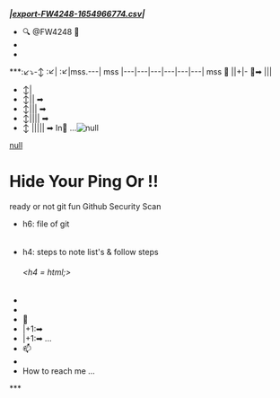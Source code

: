 ***|[export-FW4248-1654966774.csv](https://github.com/FW4248/FW4248/files/8884396/export-FW4248-1654966774.csv)|***
- 🔍 @FW4248 🔎
-  
- 
***:↙⤵-↕ 
:↙|
:↙|mss.---| mss |---|---|---|---|---|---| mss
🔻  ||+|- 🔻➡
    |||
   - ↕| 
   - ↕||   ➡
   - ↕|||      ➡
   - ↕||||         ➡
   - ↕ |||||           ➡ In🏴  ...![null](https://user-images.githubusercontent.com/104608815/173241620-cba63928-2b57-4fee-b501-73bf2e4f5221.png)

[null](https://user-images.githubusercontent.com/104608815/173241444-77366512-0b93-47d9-ace8-52f830cc46b1.png)
# Hide Your Ping Or !! 
 ready or not git fun
 Github Security Scan


- <pin/>h6: file of git<h6>
- <pin/>h4: steps to note list's & follow steps<h6><h4 = html;><h6/>
- 
-   
- 🔻
-  |+1:➡
-   |+1:➡ ...
- 📫
- 
-   How to reach me ...

<!---
FW4248/FW4248 is a :✨~4248=FF0FF1: special :✨~4248=FF0FF1: repository because its `README.md` (this 652684496895.ah/1652687975811.ah             <
37777776620  005040  020040  112100  121601  10
4631  040247  040172  113514
37777776620  112156  121601  104631  046247  06
0627  046156  100606  104100
37777776620  100605  040204  103226  077576  17
0360  040361  113626  040243
37777776620  102211  102141  114611  122541  11
1626  114740  113226  111243
37777776620  040205  077536  022556  046100  17
0360  067361  040045  113514
37777776620  067141  170360  046361  067227  10
1514  121242  104141  067361
37777776620  173361  171365  174366  172764  17
4367  174761  045762  104201
37777776620  104114  060761  046156  100601  06
7201  046100  100601  067201
37777776620  046100  114643  046156  114643  06
7141  040045  046100  100624
37777776620  114643  123611  046156  104604  06
7231  173361  171365  174366
37777776620  172764  174367  174761  045762  10
4201  102114  114611  046156
37777776620  100624  114643  123611  067141  04
6100  104604  060645  046156
37777776620  104604  113642  067141  040045  04
0100  040100  113100  121627
37777776620  104500  077225  067100  077500  17
0360  060361  104604  077631
37777776620  075100  065536  122514  111626  05
5156  067557  040045  040100
37777776620  040100  022500  040100  040100  10
3114  040201  171500  077301
37777776620  066577  100624  114643  123611  04
0177  102211  077536  114627
37777776620  112211  114601  040250  170360  04
0361  040136  113204  122203
37777776620  102624  121625  170100  170760  05
7177  022556  040100  040100
37777776620  103114  040201  171100  077306  06
6577  104604  066631  077555
37777776620  040100  102211  077536  143362  17
3361  171365  174366  172764
37777776620  174367  174761  045762  104201  05
7100  122500  111626  057177
37777776620  040156  040045  040100  022500  00
5040  020040  112100  121601
37777776620  104631  040247  040172  113514  11
2156  121601  104631  046247
37777776620  060627  046156  100606  104100  10
0605  040204  103226  077576
37777776620  170360  040362  113626  040243  10
2211  102141  114611  122541
37777776620  111626  114740  113226  111243  04
0205  077536  022556  046100
37777776620  170360  067362  040045  113514  06
7141  170360  046362  067227
37777776620  101514  121242  104141  067361  17
3361  171365  174366  174365
37777776620  173360  173767  045771  104201  10
4114  060761  046156  100601
37777776620  067201  046100  100601  067201  04
6100  114643  046156  114643
37777776620  067141  040045  046100  100624  11
4643  123611  046156  104604
37777776620  067231  173361  171365  174366  17
4365  173360  173767  045771
37777776620  104201  102114  114611  046156  10
0624  114643  123611  067141
37777776620  046100  104604  060645  046156  10
4604  113642  067141  040045
37777776620  040100  040100  113100  121627  10
4500  077225  067100  077500
37777776620  170360  060362  104604  077631  07
5100  065536  122514  111626
37777776620  055156  067557  040045  040100  04
0100  022500  040100  040100
37777776620  103114  040201  171500  077301  06
6577  100624  114643  123611
37777776620  040177  102211  077536  114627  11
2211  114601  040250  170360
37777776620  040362  040136  113204  122203  10
2624  121625  170100  171360
37777776620  057177  022556  040100  040100  10
3114  040201  171100  077306
37777776620  066577  104604  066631  077555  04
0100  102211  077536  143362
37777776620  173361  171365  174366  174365  17
3360  173767  045771  104201
37777776620  057100  122500  111626  057177  04
0156  040045  040100  022500
37777776620  005040  020040  112100  121601  10
4631  040247  040172  113514
37777776620  112156  121601  104631  046247  06
0627  046156  100606  104100
37777776620  100605  040204  103226  077576  17
0360  040363  113626  040243
37777776620  102211  102141  114611  122541  11
1626  114740  113226  111243
37777776620  040205  077536  022556  046100  17
0360  067363  040045  113514
37777776620  067141  170360  046363  067227  10
1514  121242  104141  067361
37777776620  173361  171365  174366  171766  17
1370  174765  045767  104201
37777776620  104114  060761  046156  100601  06
7201  046100  100601  067201
37777776620  046100  114643  046156  114643  06
7141  040045  046100  100624
37777776620  114643  123611  046156  104604  06
7231  173361  171365  174366
37777776620  171766  171370  174765  045767  10
4201  102114  114611  046156
37777776620  100624  114643  123611  067141  04
6100  104604  060645  046156
37777776620  104604  113642  067141  040045  04
0100  040100  113100  121627
37777776620  104500  077225  067100  077500  17
0360  060363  104604  077631
37777776620  075100  065536  122514  111626  05
5156  067557  040045  040100
37777776620  040100  022500  040100  040100  10
3114  040201  171500  077301
37777776620  066577  100624  114643  123611  04
0177  102211  077536  114627
37777776620  112211  114601  040250  170360  04
0363  040136  113204  122203
37777776620  102624  121625  170100  171760  05
7177  022556  040100  040100
37777776620  103114  040201  171100  077306  06
6577  104604  066631  077555
37777776620  040100  102211  077536  143362  17
3361  171365  174366  171766
37777776620  171370  174765  045767  104201  05
7100  122500  111626  057177
37777776620  022556  040100  040100  020045  02
0012  040040  100624  114643
37777776620  123611  075100  046100  067227  10
0624  114643  123611  113514
37777776620  067141  103114  040201  102610  10
2201  113100  077206  170177
37777776620  172360  113100  121627  104500  06
0604  104604  060631  113245
37777776620  160223  113231  121626  102622  05
7100  067177  040045  170114
37777776620  172360  022556  046100  060627  17
0156  172360  113514  046156
37777776620  121203  060642  170610  170556  17
2766  173362  173770  173760
37777776620  174760  170763  100513  046210  17
0610  067141  100514  100601
37777776620  040156  100514  100601  040156  12
1514  067231  121514  060631
37777776620  022556  040100  112114  121601  10
4631  067247  102114  114611
37777776620  170556  172766  173362  173770  17
3760  174760  170763  100513
37777776620  046210  104604  067231  112114  12
1601  104631  060647  040156
37777776620  102114  122611  067141  102114  12
1211  060627  022556  040100
37777776620  040100  040100  113626  040243  11
2611  040176  040156  170177
37777776620  172360  102140  114611  040177  05
7172  046153  113245  067223
37777776620  067532  022557  040100  040100  04
0100  040045  040100  046100
37777776620  100606  040100  140763  077576  11
2155  121601  104631  077647
37777776620  104500  057204  113577  104631  10
0624  124231  170100  172360
37777776620  057100  102100  101626  112244  11
2605  040243  170360  077764
37777776620  067136  040045  040100  046100  10
0606  040100  143362  077576
37777776620  102155  114611  066555  040177  10
4500  057204  171177  170706
37777776620  172766  173362  173770  173760  17
4760  170763  100513  040210
37777776620  040136  113245  077623  067136  02
2500  040100  040100  020045
37777776620  020012  040040  100624  114643  12
3611  075100  046100  067227
37777776620  100624  114643  123611  113514  06
7141  103114  040201  102610
37777776620  102201  113100  077206  170177  17
2760  113100  121627  104500
37777776620  060604  104604  060631  113245  16
0223  113231  121626  102622
37777776620  057100  067177  040045  170114  17
2760  022556  046100  060627
37777776620  170156  172760  113514  046156  12
1203  060642  170610  170556
37777776620  172766  173362  173770  171365  17
4762  174362  100513  046210
37777776620  170610  067141  100514  100601  04
0156  100514  100601  040156
37777776620  121514  067231  121514  060631  02
2556  040100  112114  121601
37777776620  104631  067247  102114  114611  17
0556  172766  173362  173770
37777776620  171365  174762  174362  100513  04
6210  104604  067231  112114
37777776620  121601  104631  060647  040156  10
2114  122611  067141  102114
37777776620  121211  060627  022556  040100  04
0100  040100  113626  040243
37777776620  112611  040176  040156  170177  17
2760  102140  114611  040177
37777776620  057172  046153  113245  067223  06
7532  022557  040100  040100
37777776620  040100  040045  040100  046100  10
0606  040100  140763  077576
37777776620  112155  121601  104631  077647  10
4500  057204  113577  104631
37777776620  100624  124231  170100  172760  05
7100  102100  101626  112244
37777776620  112605  040243  170360  077765  06
7136  040045  040100  046100
37777776620  100606  040100  143362  077576  10
2155  114611  066555  040177
37777776620  104500  057204  171177  170706  17
2766  173362  173770  171365
37777776620  174762  174362  100513  040210  04
0136  113245  077623  067136
37777776620  022500  040100  040100  040045  04
0100  000100) appears on your GitHub profile.
You can click the Preview link to take a look at your changes.fd96a7c1210c3287b903b69f319fd3f86027022d
--->***
